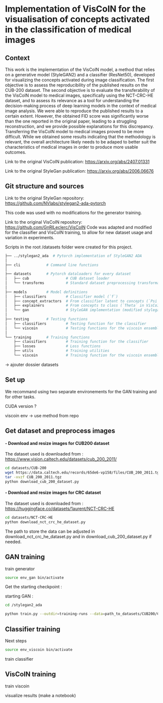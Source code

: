 # Implementation of VisCoIN for the visualisation of concepts activated in the classification of medical images

## Context

This work is the implementation of the VisCoIN model, a method that relies on a 
generative model (StyleGAN2) and a classifier (ResNet50), developed 
for visualizing the concepts activated during image classification.
The first objective is to assess the reproducibility of the published results on 
the CUB-200 dataset. The second objective is to evaluate the transferability of the
VisCoIN model to medical images, specifically using the NCT-CRC-HE dataset, and 
to assess its relevance as a tool for understanding the decision-making 
process of deep learning models in the context of medical image analysis. 
We were able to reproduce the published results to a certain extent. However, the
obtained FID score was significantly worse than the one reported in the original paper, leading 
to a struggling reconstruction, and we provide possible explanations for this discrepancy.
Transferring the VisCoIN model to medical images proved to be more difficult. While we
obtained some results indicating that the methodology is relevant, the overall architecture 
likely needs to be adaped to better suit the characteristics of medical images in order to produce more
usable outcomes.

Link to the original VisCoIN publication: https://arxiv.org/abs/2407.01331

Link to the original StyleGan publication: https://arxiv.org/abs/2006.06676 


## Git structure and sources

Link to the original StyleGan repository: https://github.com/NVlabs/stylegan2-ada-pytorch

This code was used with no modifications for the generator training.

Link to the original VisCoIN repository: https://github.com/GnRlLeclerc/VisCoIN
Code was adapted and modified for the classifier and VisCoIN training, to allow for new dataset usage and variation in experiments.

Scripts in the root /datasets folder were created for this project. 


````bash
├── ../stylegan2_ada  # Pytorch implementation of StyleGAN2 ADA
│
├── cli            # Command line functions
│
├── datasets       # Pytorch dataloaders for every dataset
│   ├── cub                 # CUB dataset loader
│   └── transforms          # Standard dataset preprocessing transformations
│
├── models         # Model definitions
│   ├── classifiers         # Classifier model (`f`)
│   ├── concept_extractors  # From classifier latent to concepts (`Psi` in VisCoIN)
│   ├── explainers          # From concepts to class (`Theta` in VisCoIN)
│   └── gan                 # StyleGAN implementation (modified stylegan2_ada)
│
├── testing        # Testing functions
│   ├── classifiers         # Testing function for the classifier
│   └── viscoin             # Testing functions for the viscoin ensemble
│
└── training       # Training functions
    ├── classifiers         # Training function for the classifier
    ├── losses              # Loss functions
    ├── utils               # Training utilities
    └── viscoin             # Training function for the viscoin ensemble
````
-> ajouter dossier datasets

## Set up

We recommand using two separate environements for the GAN training and for other tasks. 

CUDA version ?

viscoin env -> use method from repo






## Get dataset and preprocess images

#### - Download and resize images for CUB200 dataset

The dataset used is downloaded from : https://www.vision.caltech.edu/datasets/cub_200_2011/

```bash
cd datasets/CUB-200
wget https://data.caltech.edu/records/65de6-vp158/files/CUB_200_2011.tgz
tar -xvzf CUB_200_2011.tgz
python download_cub_200_dataset.py
```

#### - Download and resize images for CRC dataset 

The dataset used is downloaded from : https://huggingface.co/datasets/1aurent/NCT-CRC-HE

```bash
cd datasets/NCT-CRC-HE
python download_nct_crc_he_dataset.py
```
The path to store the data can be adjusted in download_nct_crc_he_dataset.py and in download_cub_200_dataset.py if needed. 

## GAN training

train generator
````bash
source env_gan bin/activate
````

Get the starting checkpoint :

starting GAN : 
````bash
cd /stylegan2_ada

python train.py --outdir=training-runs --data=path_to_datasets/CUB200/CUB_200_2011/resized_images_256_for_gan --gpus=1 --resume=path_to_VisCoIN/checkpoints/ffhq140k-paper256-ada.pkl --kimg=500 --snap=10
````


## Classifier training

Next steps

````bash
source env_viscoin bin/activate
````
train classifier



## VisCoIN training


train viscoin

visualize results (make a notebook)

